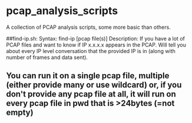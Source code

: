 # pcap_analysis_scripts
A collection of PCAP analysis scripts, some more basic than others.

##find-ip.sh:
Syntax: find-ip <ip> [pcap file(s)]
Description: If you have a lot of PCAP files and want to know if IP x.x.x.x appears in the PCAP. Will tell you about every IP level conversation that the provided IP is in (along with number of frames and data sent). 

You can run it on a single pcap file, multiple (either provide many or use wildcard) or, if you don't provide any pcap file at all, it will run on every pcap file in pwd that is >24bytes (=not empty)
------------------
